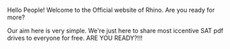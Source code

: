 
Hello People! 
Welcome to the Official website of Rhino. 
Are you ready for more? 


Our aim here is very simple. We're just here to share most iccentive SAT pdf drives to everyone for free. 
ARE YOU READY?!!! 




